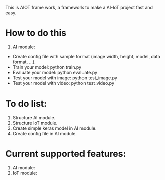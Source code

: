 This is AIOT frame work, a framework to make a AI-IoT project fast and easy.

# How to do this
1. AI module:
- Create config file with sample format (image width, height, model, data format, ...).
- Train your model: python train.py
- Evaluate your model: python evaluate.py
- Test your model with image: python test_image.py
- Test your model with video: python test_video.py

# To do list:
  1. Structure AI module.
  2. Structure IoT module.
  3. Create simple keras model in AI module.
  4. Create config file in AI module.
  
  
  # Current supported features:
  1. AI module:
  2. IoT module:
  
